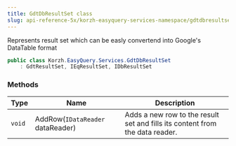 ```yaml
---
title: GdtDbResultSet class
slug: api-reference-5x/korzh-easyquery-services-namespace/gdtdbresultset-class
---
```


Represents result set which can be easly convertend into Google's DataTable format
```csharp
public class Korzh.EasyQuery.Services.GdtDbResultSet
    : GdtResultSet, IEqResultSet, IDbResultSet

```

### Methods

| Type | Name | Description | 
| --- | --- | --- | 
| `void` | AddRow(`IDataReader` dataReader) | Adds a new row to the result set and fills its content from the data reader. |